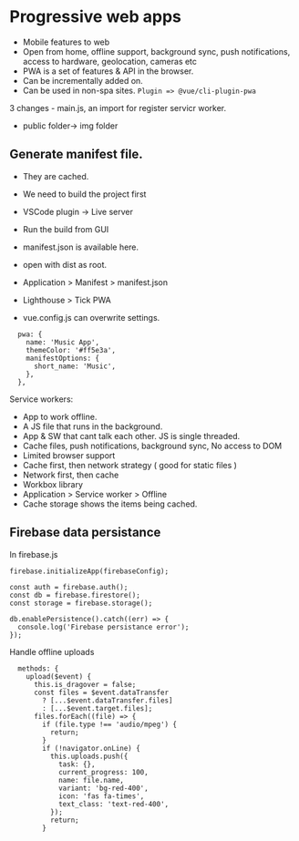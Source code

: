 # Progressive web apps

- Mobile features to web
- Open from home, offline support, background sync, push notifications, access to hardware, geolocation, cameras etc
- PWA is a set of features & API in the browser.
- Can be incrementally added on.
- Can be used in non-spa sites.
  `Plugin => @vue/cli-plugin-pwa`

3 changes - main.js, an import for register servicr worker.

- public folder-> img folder

## Generate manifest file.

- They are cached.
- We need to build the project first
- VSCode plugin -> Live server
- Run the build from GUI
- manifest.json is available here.
- open with dist as root.
- Application > Manifest > manifest.json
- Lighthouse > Tick PWA

- vue.config.js can overwrite settings.

```
  pwa: {
    name: 'Music App',
    themeColor: '#ff5e3a',
    manifestOptions: {
      short_name: 'Music',
    },
  },
```

Service workers:

- App to work offline.
- A JS file that runs in the background.
- App & SW that cant talk each other. JS is single threaded.
- Cache files, push notifications, background sync, No access to DOM
- Limited browser support
- Cache first, then network strategy ( good for static files )
- Network first, then cache
- Workbox library
- Application > Service worker > Offline
- Cache storage shows the items being cached.

## Firebase data persistance

In firebase.js

```
firebase.initializeApp(firebaseConfig);

const auth = firebase.auth();
const db = firebase.firestore();
const storage = firebase.storage();

db.enablePersistence().catch((err) => {
  console.log('Firebase persistance error');
});
```

Handle offline uploads

```
  methods: {
    upload($event) {
      this.is_dragover = false;
      const files = $event.dataTransfer
        ? [...$event.dataTransfer.files]
        : [...$event.target.files];
      files.forEach((file) => {
        if (file.type !== 'audio/mpeg') {
          return;
        }
        if (!navigator.onLine) {
          this.uploads.push({
            task: {},
            current_progress: 100,
            name: file.name,
            variant: 'bg-red-400',
            icon: 'fas fa-times',
            text_class: 'text-red-400',
          });
          return;
        }
```
